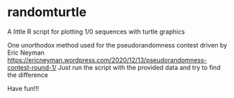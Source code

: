 # randomturtle
A little R script for plotting 1/0 sequences with turtle graphics


One unorthodox method used for the pseudorandomness contest driven by Eric Neyman 
https://ericneyman.wordpress.com/2020/12/13/pseudorandomness-contest-round-1/
Just run the script with the provided data and try to find the difference

Have fun!!!
